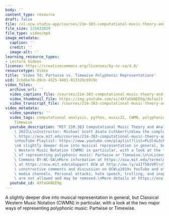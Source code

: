 ```yaml
---
body: ''
content_type: resource
draft: false
file: /ol-ocw-studio-app/courses/21m-383-computational-music-theory-and-analysis-spring-2023/21m283_video_7d_360p_16_9.mp4
file_size: 115433029
file_type: video/mp4
image_metadata:
  caption: ''
  credit: ''
  image-alt: ''
learning_resource_types:
- Lecture Videos
license: https://creativecommons.org/licenses/by-nc-sa/4.0/
resourcetype: Video
title: 'Video 7d: Partwise vs. Timewise Polyphonic Representations'
uid: 2cbdbe78-d9cb-4525-9481-013328c6919c
video_files:
  archive_url: ''
  video_captions_file: /courses/21m-383-computational-music-theory-and-analysis-spring-2023/143yk_tKLSGzSldgSejrw-76InYV1anPh_transcript.webvtt
  video_thumbnail_file: https://img.youtube.com/vi/4XfaGkNEE9g/default.jpg
  video_transcript_file: /courses/21m-383-computational-music-theory-and-analysis-spring-2023/143yk_tKLSGzSldgSejrw-76InYV1anPh_transcript.pdf
video_metadata:
  video_speakers: ''
  video_tags: computational analysis, python, music21, CWMN, polyphonic, Partwise,
    Timewise
  youtube_description: "MIT 21M.383 Computational Music Theory and Analysis Spring\
    \ 2023\L\nInstructor: Michael Scott Asato Cuthbert\nView the complete course:\
    \ https://ocw.mit.edu/courses/21m-383-computational-music-theory-and-analysis-spring-2023/\L\
    \nYouTube Playlist: https://www.youtube.com/playlist?list=PLUl4u3cNGP62vSB2sI0W8lQFKsmS2-A6R\n\
    \nA slightly deeper dive into musical representation in general, but Classical\
    \ Western Music Notation (CWMN) in particular, with a look at the two major ways\
    \ of representing polyphonic music: Partwise or Timewise.\n\nLicense: Creative\
    \ Commons BY-NC-SA\nMore information at https://ocw.mit.edu/terms\nMore courses\
    \ at https://ocw.mit.edu\nSupport OCW at http://ow.ly/a1If50zVRl\n\nWe encourage\
    \ constructive comments and discussion on OCW\u2019s YouTube and other social\
    \ media channels. Personal attacks, hate speech, trolling, and inappropriate comments\
    \ are not allowed and may be removed.\nMore details at https://ocw.mit.edu/comments."
  youtube_id: 4XfaGkNEE9g
---
```

A slightly deeper dive into musical representation in general, but Classical Western Music Notation (CWMN) in particular, with a look at the two major ways of representing polyphonic music: Partwise or Timewise.